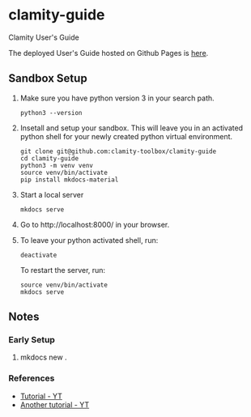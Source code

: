# clamity-guide

Clamity User's Guide

The deployed User's Guide hosted on Github Pages is
[here](https://clamity-toolbox.github.io/clamity-guide/).

## Sandbox Setup

1. Make sure you have python version 3 in your search path.

   ```
   python3 --version
   ```

1. Insetall and setup your sandbox. This will leave you in an activated python
   shell for your newly created python virtual environment.

   ```
   git clone git@github.com:clamity-toolbox/clamity-guide
   cd clamity-guide
   python3 -m venv venv
   source venv/bin/activate
   pip install mkdocs-material
   ```

1. Start a local server

   ```
   mkdocs serve
   ```

1. Go to http://localhost:8000/ in your browser.

1. To leave your python activated shell, run:
   ```
   deactivate
   ```
   To restart the server, run:
   ```
   source venv/bin/activate
   mkdocs serve
   ```

## Notes

### Early Setup

1. mkdocs new .

### References

- [Tutorial - YT](https://www.youtube.com/watch?v=Q-YA_dA8C20&t=740s)
- [Another tutorial - YT](https://www.youtube.com/watch?v=xlABhbnNrfI&t=45s)
